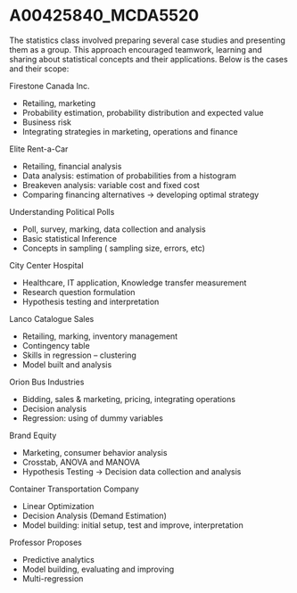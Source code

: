 # A00425840_MCDA5520
The statistics class involved preparing several case studies and presenting them as a group. This approach encouraged teamwork, learning and sharing about statistical concepts and their applications. Below is the cases and their scope:

Firestone Canada Inc.
- Retailing, marketing
- Probability estimation, probability distribution and expected value
- Business risk
- Integrating strategies in marketing, operations and finance

Elite Rent-a-Car
- Retailing, financial analysis
- Data analysis: estimation of probabilities from a histogram
- Breakeven analysis: variable cost and fixed cost
- Comparing financing alternatives → developing optimal strategy

Understanding Political Polls
- Poll, survey, marking, data collection and analysis
- Basic statistical Inference
- Concepts in sampling ( sampling size, errors, etc)

City Center Hospital
- Healthcare, IT application, Knowledge transfer measurement
- Research question formulation
- Hypothesis testing and interpretation
 
Lanco Catalogue Sales
- Retailing, marking, inventory management
- Contingency table
- Skills in regression – clustering
- Model built and analysis

Orion Bus Industries
- Bidding, sales & marketing, pricing, integrating operations
- Decision analysis
- Regression: using of dummy variables

Brand Equity
- Marketing, consumer behavior analysis
- Crosstab, ANOVA and MANOVA
- Hypothesis Testing → Decision data collection and analysis

Container Transportation Company
- Linear Optimization
- Decision Analysis (Demand Estimation)
- Model building: initial setup, test and improve, interpretation

Professor Proposes
- Predictive analytics
- Model building, evaluating and improving
- Multi-regression
